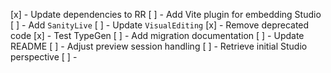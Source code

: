 [x] - Update dependencies to RR
[ ] - Add Vite plugin for embedding Studio
[ ] - Add `SanityLive`
[ ] - Update `VisualEditing`
[x] - Remove deprecated code
[x] - Test TypeGen
[ ] - Add migration documentation
[ ] - Update README
[ ] - Adjust preview session handling
    [ ] - Retrieve initial Studio perspective
    [ ] - 